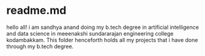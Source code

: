 # readme.md
hello all! i am sandhya anand doing my b.tech degree in artificial intelligence and data science in meeenakshi sundararajan engineering college kodambakkam.
This folder henceforth holds all my projects that i have done through my b.tech degree.
